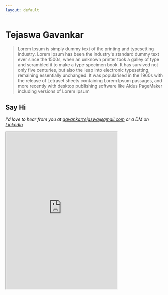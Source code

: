 ```yaml
---
layout: default
---
```

# Tejaswa Gavankar

>Lorem Ipsum is simply dummy text of the printing and typesetting industry. Lorem Ipsum has been the industry's standard dummy text ever since the 1500s, when an unknown printer took a galley of type and scrambled it to make a type specimen book. It has survived not only five centuries, but also the leap into electronic typesetting, remaining essentially unchanged. It was popularised in the 1960s with the release of Letraset sheets containing Lorem Ipsum passages, and more recently with desktop publishing software like Aldus PageMaker including versions of Lorem Ipsum

## Say Hi
*I'd love to hear from you at [gavankartejaswa@gmail.com](mailto:gavankartejaswa@gmail.com) or a DM on [LinkedIn](https://www.linkedin.com/in/tejaswa/)*


<iframe src="https://drive.google.com/file/d/1GDbkZcTPpGto--un_8gbk0_8BmFmrWhz/preview" width="70%" height="500"></iframe>
